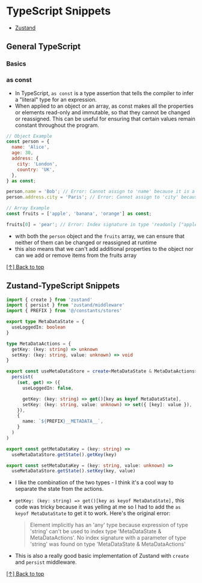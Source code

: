 <a name="top"></a>

# TypeScript Snippets

- [Zustand](#zustand-typescript-snippets)

## General TypeScript

### Basics


### as const

- In TypeScript, `as const` is a type assertion that tells the compiler to infer a "literal" type for an expression.
- When applied to an object or an array, as const makes all the properties or elements read-only and immutable, so that they cannot be changed or reassigned. This can be useful for ensuring that certain values remain constant throughout the program.

```js
// Object Example
const person = {
  name: 'Alice',
  age: 30,
  address: {
    city: 'London',
    country: 'UK',
  },
} as const;

person.name = 'Bob'; // Error: Cannot assign to 'name' because it is a read-only property.
person.address.city = 'Paris'; // Error: Cannot assign to 'city' because it is a read-only property.

// Array Example
const fruits = ['apple', 'banana', 'orange'] as const;

fruits[0] = 'pear'; // Error: Index signature in type 'readonly ["apple", "banana", "orange"]' only permits reading.
```
- with both the `person` object and the `fruits` array, we can ensure that neither of them can be changed or reassigned
at runtime
- this also means that we can't add additional properties to the object nor can we add or remove items from the fruits array

[[↑] Back to top](#top)

## Zustand-TypeScript Snippets

```ts
import { create } from 'zustand'
import { persist } from 'zustand/middleware'
import { PREFIX } from '@/constants/stores'

export type MetaDataState = {
  useLoggedIn: boolean
}

type MetaDataActions = {
  getKey: (key: string) => unknown
  setKey: (key: string, value: unknown) => void
}

export const useMetaDataStore = create<MetaDataState & MetaDataActions>()(
  persist(
    (set, get) => ({
      useLoggedIn: false,

      getKey: (key: string) => get()[key as keyof MetaDataState],
      setKey: (key: string, value: unknown) => set({ [key]: value }),
    }),
    {
      name: `${PREFIX}__METADATA__`,
    }
  )
)

export const getMetaDataKey = (key: string) =>
  useMetaDataStore.getState().getKey(key)

export const setMetaDataKey = (key: string, value: unknown) =>
  useMetaDataStore.getState().setKey(key, value)
```
- I like the combination of the two types - I think it's a cool way to separate the state
from the actions.
- `getKey: (key: string) => get()[key as keyof MetaDataState],` this code was tricky because
it was yelling at me so I had to add the `as keyof MetaDataState` to get it to work. Here's the original
error:

  > Element implicitly has an 'any' type because expression of type 'string' can't be used to index type 'MetaDataState & MetaDataActions'. No index signature with a parameter of type 'string' was found on type 'MetaDataState & MetaDataActions'
- This is also a really good basic implementation of Zustand with `create` and `persist` middleware.

[[↑] Back to top](#top)